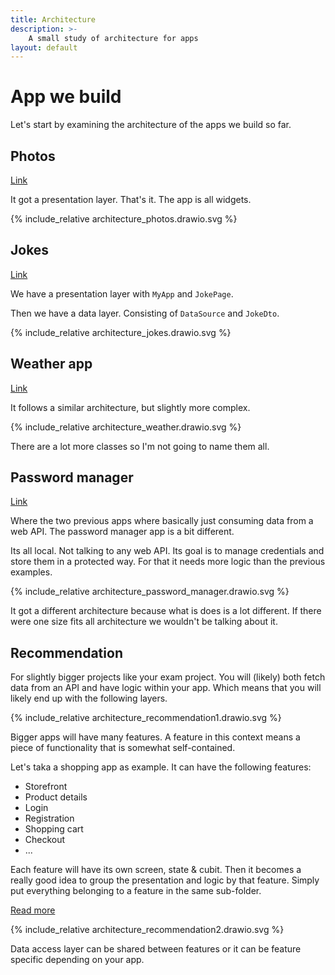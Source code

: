 ```yaml
---
title: Architecture
description: >-
    A small study of architecture for apps
layout: default
---
```


# App we build

Let's start by examining the architecture of the apps we build so far.

## Photos

[Link](../interactivity/photos)

It got a presentation layer.
That's it.
The app is all widgets.

{% include_relative architecture_photos.drawio.svg %}

## Jokes

[Link](../working-with-data/jokes)

We have a presentation layer with `MyApp` and `JokePage`.

Then we have a data layer.
Consisting of `DataSource` and `JokeDto`.

{% include_relative architecture_jokes.drawio.svg %}

## Weather app

[Link](../working-with-data/weather1)

It follows a similar architecture, but slightly more complex.

{% include_relative architecture_weather.drawio.svg %}

There are a lot more classes so I'm not going to name them all.

## Password manager

[Link](../advanced-state/password-manager)

Where the two previous apps where basically just consuming data from a web API.
The password manager app is a bit different.

Its all local.
Not talking to any web API.
Its goal is to manage credentials and store them in a protected way.
For that it needs more logic than the previous examples.

{% include_relative architecture_password_manager.drawio.svg %}

It got a different architecture because what is does is a lot different.
If there were one size fits all architecture we wouldn't be talking about it.

## Recommendation

For slightly bigger projects like your exam project.
You will (likely) both fetch data from an API and have logic within your app.
Which means that you will likely end up with the following layers.

{% include_relative architecture_recommendation1.drawio.svg %}

Bigger apps will have many features.
A feature in this context means a piece of functionality that is somewhat
self-contained.

Let's taka a shopping app as example.
It can have the following features:

- Storefront
- Product details
- Login
- Registration
- Shopping cart
- Checkout
- ...

Each feature will have its own screen, state & cubit.
Then it becomes a really good idea to group the presentation and logic by that
feature.
Simply put everything belonging to a feature in the same sub-folder.

[Read more](folder-structure)

{% include_relative architecture_recommendation2.drawio.svg %}

Data access layer can be shared between features or it can be feature specific
depending on your app.
